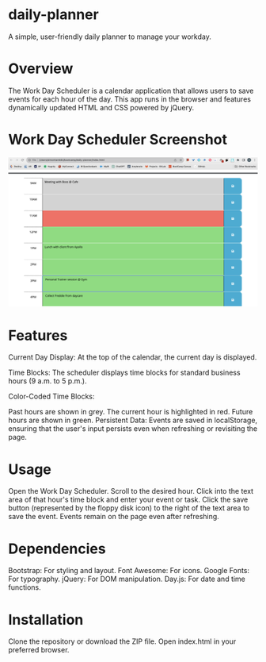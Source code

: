 # daily-planner

A simple, user-friendly daily planner to manage your workday.

# Overview
The Work Day Scheduler is a calendar application that allows users to save events for each hour of the day. This app runs in the browser and features dynamically updated HTML and CSS powered by jQuery.

# Work Day Scheduler Screenshot

![Screenshot of daily planner with events](https://github.com/shambo-rambo/daily-planner/blob/main/assets/images/Screenshot%20of%20planner.png?raw=true)

# Features
Current Day Display: At the top of the calendar, the current day is displayed.

Time Blocks: The scheduler displays time blocks for standard business hours (9 a.m. to 5 p.m.).

Color-Coded Time Blocks:

Past hours are shown in grey.
The current hour is highlighted in red.
Future hours are shown in green.
Persistent Data: Events are saved in localStorage, ensuring that the user's input persists even when refreshing or revisiting the page.

# Usage
Open the Work Day Scheduler.
Scroll to the desired hour.
Click into the text area of that hour's time block and enter your event or task.
Click the save button (represented by the floppy disk icon) to the right of the text area to save the event.
Events remain on the page even after refreshing.

# Dependencies
Bootstrap: For styling and layout.
Font Awesome: For icons.
Google Fonts: For typography.
jQuery: For DOM manipulation.
Day.js: For date and time functions.

# Installation
Clone the repository or download the ZIP file.
Open index.html in your preferred browser.
